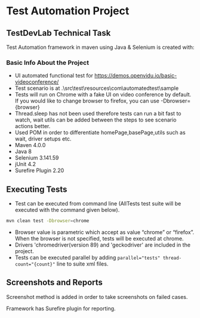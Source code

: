 

# Test Automation Project
## TestDevLab Technical Task

Test Automation framework in maven using Java & Selenium is created with:



### Basic Info About the Project
- UI automated functional test for https://demos.openvidu.io/basic-videoconference/
- Test scenario is at .\src\test\resources\com\automatedtest\sample
- Tests will run on Chrome with a fake UI on video conference by default. If you would like to change browser to firefox, you can use -Dbrowser={browser}
- Thread.sleep has not been used therefore tests can run a bit fast to watch, wait utils can be added between the steps to see scenario actions better.
- Used POM in order to differentiate homePage,basePage,utils such as wait, driver setups etc.
- Maven 4.0.0
- Java 8
- Selenium 3.141.59
- jUnit 4.2
- Surefire Plugin 2.20

## Executing Tests

- Test can be executed from command line (AllTests test suite will be executed with the command given below). 
```sh
mvn clean test -Dbrowser=chrome
```
- Browser value is parametric which accept as value  “chrome” or “firefox”. When the browser is not specified, tests will be executed at chrome.
- Drivers 'chromedriver(version 89) and 'geckodriver' are included in the project.
- Tests can be executed parallel by adding `parallel="tests" thread-count="{count}"` line to suite xml files.

## Screenshots and Reports 

Screenshot method is added in order to take screenshots on failed cases. 

Framework has Surefire plugin for reporting. 
